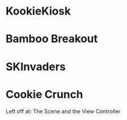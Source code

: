 # KookieKiosk
# Bamboo Breakout
# SKInvaders
# Cookie Crunch

Left off at: The Scene and the View Controller







